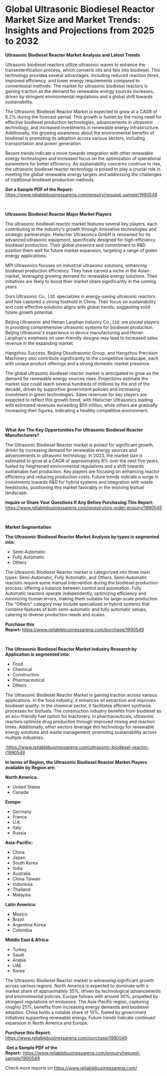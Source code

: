 <p><h1>Global Ultrasonic Biodiesel Reactor Market Size and Market Trends: Insights and Projections from 2025 to 2032</h1></p><p><strong>Ultrasonic Biodiesel Reactor Market Analysis and Latest Trends</strong></p>
<p><p>Ultrasonic biodiesel reactors utilize ultrasonic waves to enhance the transesterification process, which converts oils and fats into biodiesel. This technology provides several advantages, including reduced reaction times, improved efficiency, and lower energy requirements compared to conventional methods. The market for ultrasonic biodiesel reactors is gaining traction as the demand for renewable energy sources increases, driven by stringent environmental regulations and a global shift towards sustainability.</p><p>The Ultrasonic Biodiesel Reactor Market is expected to grow at a CAGR of 6.2% during the forecast period. This growth is fueled by the rising need for effective biodiesel production technologies, advancements in ultrasonic technology, and increased investments in renewable energy infrastructure. Additionally, the growing awareness about the environmental benefits of biodiesel is promoting its adoption across various sectors, including transportation and power generation.</p><p>Recent trends indicate a move towards integration with other renewable energy technologies and increased focus on the optimization of operational parameters for better efficiency. As sustainability concerns continue to rise, the ultrasonic biodiesel reactor technology is poised to play a crucial role in meeting the global renewable energy targets and addressing the challenges of traditional biodiesel production methods.</p></p>
<p><strong>Get a Sample PDF of the Report:&nbsp;</strong> <a href="https://www.reliablebusinessarena.com/enquiry/request-sample/1990549?utm_campaign=3183&utm_medium=2&utm_source=Github&utm_content=ia&utm_term=10042025&utm_id=ultrasonic-biodiesel-reactor">https://www.reliablebusinessarena.com/enquiry/request-sample/1990549</a></p>
<p>&nbsp;</p>
<p><strong>Ultrasonic Biodiesel Reactor Major Market Players</strong></p>
<p><p>The ultrasonic biodiesel reactor market features several key players, each contributing to the industry's growth through innovative technologies and strategic partnerships. Hielscher Ultrasonics GmbH is renowned for its advanced ultrasonic equipment, specifically designed for high-efficiency biodiesel production. Their global presence and commitment to R&D position them well for future market expansion, targeting a range of green energy applications.</p><p>MPI Ultrasonics focuses on industrial ultrasonic solutions, enhancing biodiesel production efficiency. They have carved a niche in the Asian market, leveraging growing demand for renewable energy solutions. Their initiatives are likely to boost their market share significantly in the coming years.</p><p>Ours Ultrasonic Co., Ltd. specializes in energy-saving ultrasonic reactors and has captured a strong foothold in China. Their focus on sustainability and cost-effective solutions aligns with global trends, suggesting solid future growth potential.</p><p>Beijing Ultrasonic and Henan Lanphan Industry Co., Ltd. are pivotal players in providing comprehensive ultrasonic systems for biodiesel production. Beijing Ultrasonic's experience in device manufacturing and Henan Lanphan's emphasis on user-friendly designs may lead to increased sales revenue in the expanding market.</p><p>Hangzhou Success, Beijing Oksultrasonic Group, and Hangzhou Precision Machinery also contribute significantly to the competitive landscape, each with unique product offerings and a strong domestic market presence.</p><p>The global ultrasonic biodiesel reactor market is anticipated to grow as the demand for renewable energy sources rises. Projections estimate the market size could reach several hundreds of millions by the end of the decade, driven by supportive government policies and increasing investment in green technologies. Sales revenues for key players are expected to reflect this growth trend, with Hielscher Ultrasonics leading with estimated revenues exceeding $50 million, while others are gradually increasing their figures, indicating a healthy competitive environment.</p></p>
<p>&nbsp;</p>
<p><strong>What Are The Key Opportunities For Ultrasonic Biodiesel Reactor Manufacturers?</strong></p>
<p><p>The Ultrasonic Biodiesel Reactor market is poised for significant growth, driven by increasing demand for renewable energy sources and advancements in ultrasonic technology. In 2023, the market size is estimated to grow at a CAGR of approximately 8% over the next five years, fueled by heightened environmental regulations and a shift towards sustainable fuel production. Key players are focusing on enhancing reactor efficiency and reducing production costs. Future trends indicate a surge in investments towards R&D for hybrid systems and integration with waste feedstocks, positioning this market favorably in the evolving biofuel landscape.</p></p>
<p><strong>Inquire or Share Your Questions If Any Before Purchasing This Report:</strong> <a href="https://www.reliablebusinessarena.com/enquiry/pre-order-enquiry/1990549?utm_campaign=3183&utm_medium=2&utm_source=Github&utm_content=ia&utm_term=10042025&utm_id=ultrasonic-biodiesel-reactor">https://www.reliablebusinessarena.com/enquiry/pre-order-enquiry/1990549</a></p>
<p>&nbsp;</p>
<p><strong>Market Segmentation</strong></p>
<p><strong>The Ultrasonic Biodiesel Reactor Market Analysis by types is segmented into:</strong></p>
<p><ul><li>Semi-Automatic</li><li>Fully Automatic</li><li>Others</li></ul></p>
<p><p>The Ultrasonic Biodiesel Reactor market is categorized into three main types: Semi-Automatic, Fully Automatic, and Others. Semi-Automatic reactors require some manual intervention during the biodiesel production process, offering a balance between control and automation. Fully Automatic reactors operate independently, optimizing efficiency and minimizing human errors, making them suitable for large-scale production. The "Others" category may include specialized or hybrid systems that combine features of both semi-automatic and fully automatic setups, catering to diverse production needs and scales.</p></p>
<p><strong>Purchase this Report:&nbsp;</strong><a href="https://www.reliablebusinessarena.com/purchase/1990549?utm_campaign=3183&utm_medium=2&utm_source=Github&utm_content=ia&utm_term=10042025&utm_id=ultrasonic-biodiesel-reactor">https://www.reliablebusinessarena.com/purchase/1990549</a></p>
<p>&nbsp;</p>
<p><strong>The Ultrasonic Biodiesel Reactor Market Industry Research by Application is segmented into:</strong></p>
<p><ul><li>Food</li><li>Chemical</li><li>Construction</li><li>Pharmaceutical</li><li>Others</li></ul></p>
<p><p>The Ultrasonic Biodiesel Reactor Market is gaining traction across various applications. In the food industry, it enhances oil extraction and improves biodiesel quality. In the chemical sector, it facilitates efficient synthesis processes for biofuels. The construction industry benefits from biodiesel as an eco-friendly fuel option for machinery. In pharmaceuticals, ultrasonic reactors optimize drug production through improved mixing and reaction times. Additionally, other sectors leverage this technology for renewable energy solutions and waste management, promoting sustainability across multiple industries.</p></p>
<p><a href="https://www.reliablebusinessarena.com/ultrasonic-biodiesel-reactor-r1990549?utm_campaign=3183&utm_medium=2&utm_source=Github&utm_content=ia&utm_term=10042025&utm_id=ultrasonic-biodiesel-reactor">&nbsp;https://www.reliablebusinessarena.com/ultrasonic-biodiesel-reactor-r1990549</a></p>
<p><strong>In terms of Region, the Ultrasonic Biodiesel Reactor Market Players available by Region are:</strong></p>
<p>
    <p> <strong> North America: </strong>
        <ul>
            <li>United States</li>
            <li>Canada</li>
        </ul>
        </p> 
    <p> <strong> Europe: </strong>
        <ul>
            <li>Germany</li>
            <li>France</li>
            <li>U.K.</li>
            <li>Italy</li>
            <li>Russia</li>
        </ul>
        </p> 
    <p> <strong> Asia-Pacific: </strong>
        <ul>
            <li>China</li>
            <li>Japan</li>
            <li>South Korea</li>
            <li>India</li>
            <li>Australia</li>
            <li>China Taiwan</li>
            <li>Indonesia</li>
            <li>Thailand</li>
            <li>Malaysia</li>
        </ul>
        </p> 
    <p> <strong> Latin America: </strong>
        <ul>
            <li>Mexico</li>
            <li>Brazil</li>
            <li>Argentina Korea</li>
            <li>Colombia</li>
        </ul>
        </p> 
    <p> <strong> Middle East & Africa: </strong>
        <ul>
            <li>Turkey</li>
            <li>Saudi</li>
            <li>Arabia</li>
            <li>UAE</li>
            <li>Korea</li>
        </ul>
    </p>
    </p>
<p><p>The Ultrasonic Biodiesel Reactor market is witnessing significant growth across various regions. North America is expected to dominate with a market share of approximately 35%, driven by technological advancements and environmental policies. Europe follows with around 30%, propelled by stringent regulations on emissions. The Asia-Pacific region, capturing roughly 25%, benefits from increasing energy demands and biodiesel adoption. China holds a notable share of 10%, fueled by government initiatives supporting renewable energy. Future trends indicate continued expansion in North America and Europe.</p></p>
<p><strong>Purchase this Report: </strong><a href="https://www.reliablebusinessarena.com/purchase/1990549?utm_campaign=3183&utm_medium=2&utm_source=Github&utm_content=ia&utm_term=10042025&utm_id=ultrasonic-biodiesel-reactor">https://www.reliablebusinessarena.com/purchase/1990549</a></p>
<p>&nbsp;<strong>Get a Sample PDF of the Report:&nbsp;&nbsp;</strong><a href="https://www.reliablebusinessarena.com/enquiry/request-sample/1990549?utm_campaign=3183&utm_medium=2&utm_source=Github&utm_content=ia&utm_term=10042025&utm_id=ultrasonic-biodiesel-reactor">https://www.reliablebusinessarena.com/enquiry/request-sample/1990549</a></p>
<p><strong></strong></p>
<p>Check more reports on <a href="https://www.reliablebusinessarena.com/?utm_campaign=3183&utm_medium=2&utm_source=Github&utm_content=ia&utm_term=10042025&utm_id=ultrasonic-biodiesel-reactor">https://www.reliablebusinessarena.com/</a></p>